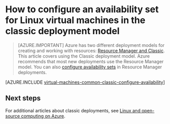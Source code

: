 <properties
    pageTitle="Availability sets for classic Linux VMs | Azure"
    description="Configure an availability set for a new or existing Linux virtual machine in the classic deployment model using the Azure portal preview and Azure PowerShell."
    services="virtual-machines-linux"
    documentationcenter=""
    author="cynthn"
    manager="timlt"
    editor=""
    tags="azure-service-management" />
<tags
    ms.assetid="b8624315-beca-4ec7-8441-2e98b166b548"
    ms.service="virtual-machines-linux"
    ms.workload="infrastructure-services"
    ms.tgt_pltfrm="vm-linux"
    ms.devlang="na"
    ms.topic="article"
    ms.date="07/12/2016"
    wacn.date=""
    ms.author="cynthn" />

# How to configure an availability set for Linux virtual machines in the classic deployment model
> [AZURE.IMPORTANT] 
> Azure has two different deployment models for creating and working with resources: [Resource Manager and Classic](/documentation/articles/resource-manager-deployment-model/). This article covers using the Classic deployment model. Azure recommends that most new deployments use the Resource Manager model. You can also [configure availability sets](/documentation/articles/azure-cli-arm-commands/#azure-availset-commands-to-manage-your-availability-sets) in Resource Manager deployments.

[AZURE.INCLUDE [virtual-machines-common-classic-configure-availability](../../includes/virtual-machines-common-classic-configure-availability.md)]

## Next steps
For additional articles about classic deployments, see [Linux and open-source computing on Azure](/documentation/articles/virtual-machines-linux-opensource-links/).